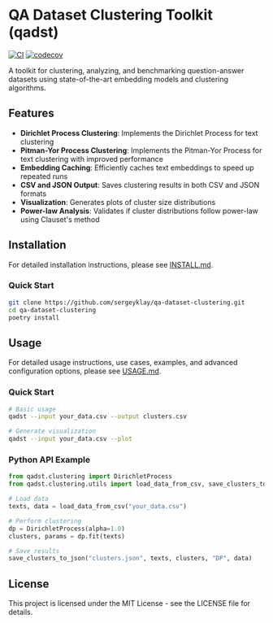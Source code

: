 # QA Dataset Clustering Toolkit (qadst)

[![CI](https://github.com/sergeyklay/qa-dataset-clustering/actions/workflows/ci.yml/badge.svg)](https://github.com/sergeyklay/qa-dataset-clustering/actions/workflows/ci.yml)
[![codecov](https://codecov.io/gh/sergeyklay/qa-dataset-clustering/graph/badge.svg?token=T5d9KTXtqP)](https://codecov.io/gh/sergeyklay/qa-dataset-clustering)

A toolkit for clustering, analyzing, and benchmarking question-answer datasets using state-of-the-art embedding models and clustering algorithms.

## Features

- **Dirichlet Process Clustering**: Implements the Dirichlet Process for text clustering
- **Pitman-Yor Process Clustering**: Implements the Pitman-Yor Process for text clustering with improved performance
- **Embedding Caching**: Efficiently caches text embeddings to speed up repeated runs
- **CSV and JSON Output**: Saves clustering results in both CSV and JSON formats
- **Visualization**: Generates plots of cluster size distributions
- **Power-law Analysis**: Validates if cluster distributions follow power-law using Clauset's method

## Installation

For detailed installation instructions, please see [INSTALL.md](INSTALL.md).

### Quick Start

```bash
git clone https://github.com/sergeyklay/qa-dataset-clustering.git
cd qa-dataset-clustering
poetry install
```

## Usage

For detailed usage instructions, use cases, examples, and advanced configuration options, please see [USAGE.md](USAGE.md).

### Quick Start

```bash
# Basic usage
qadst --input your_data.csv --output clusters.csv

# Generate visualization
qadst --input your_data.csv --plot
```

### Python API Example

```python
from qadst.clustering import DirichletProcess
from qadst.clustering.utils import load_data_from_csv, save_clusters_to_json

# Load data
texts, data = load_data_from_csv("your_data.csv")

# Perform clustering
dp = DirichletProcess(alpha=1.0)
clusters, params = dp.fit(texts)

# Save results
save_clusters_to_json("clusters.json", texts, clusters, "DP", data)
```

## License

This project is licensed under the MIT License - see the LICENSE file for details.
